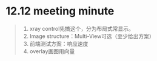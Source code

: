 # 12.12 meeting minute

> 1. xray control先搞这个，分为布局式常显示。
> 2. Image structure：Multi-View可选（至少给出方案）
> 3. 前端测试方案：响应速度
> 4. overlay画图用向量
